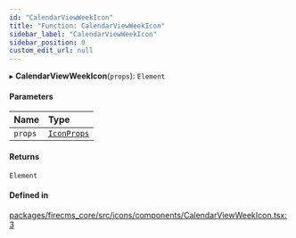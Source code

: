 ```yaml
---
id: "CalendarViewWeekIcon"
title: "Function: CalendarViewWeekIcon"
sidebar_label: "CalendarViewWeekIcon"
sidebar_position: 0
custom_edit_url: null
---
```


▸ **CalendarViewWeekIcon**(`props`): `Element`

#### Parameters

| Name | Type |
| :------ | :------ |
| `props` | [`IconProps`](../types/IconProps.md) |

#### Returns

`Element`

#### Defined in

[packages/firecms_core/src/icons/components/CalendarViewWeekIcon.tsx:3](https://github.com/FireCMSco/firecms/blob/d45f3739/packages/firecms_core/src/icons/components/CalendarViewWeekIcon.tsx#L3)
